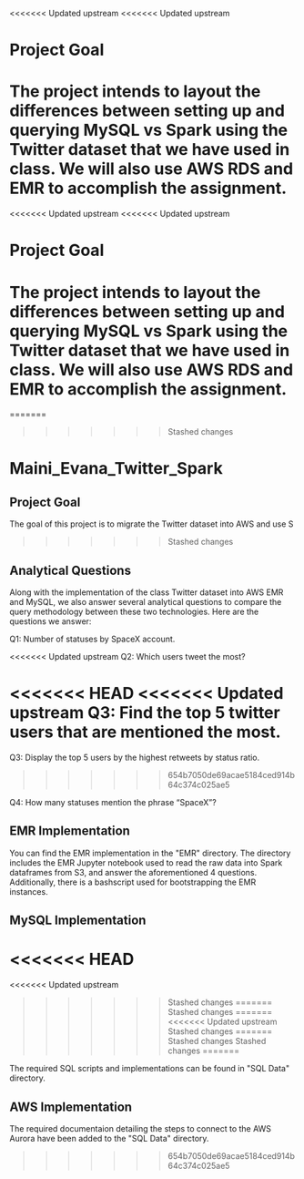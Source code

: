 <<<<<<< Updated upstream
<<<<<<< Updated upstream
# Project Goal

The project intends to layout the differences between setting up and querying MySQL vs Spark using the Twitter dataset that we have used in class. We will also use AWS RDS and EMR to accomplish the assignment.
=======
<<<<<<< Updated upstream
<<<<<<< Updated upstream
# Project Goal

The project intends to layout the differences between setting up and querying MySQL vs Spark using the Twitter dataset that we have used in class. We will also use AWS RDS and EMR to accomplish the assignment. 
=======
=======
>>>>>>> Stashed changes
# Maini_Evana_Twitter_Spark
## Project Goal
The goal of this project is to migrate the Twitter dataset into AWS and use S
>>>>>>> Stashed changes

## Analytical Questions

Along with the implementation of the class Twitter dataset into AWS EMR and MySQL, we also answer several analytical questions to compare the query methodology between these two technologies. Here are the questions we answer: 

Q1: Number of statuses by SpaceX account.

<<<<<<< Updated upstream
Q2: Which users tweet the most? 

<<<<<<< HEAD
<<<<<<< Updated upstream
Q3: Find the top 5 twitter users that are mentioned the most.
=======
Q3: Display the top 5 users by the highest retweets by status ratio.
>>>>>>> 654b7050de69acae5184ced914b64c374c025ae5

Q4: How many statuses mention the phrase “SpaceX”?

## EMR Implementation

You can find the EMR implementation in the "EMR" directory. The directory includes the EMR Jupyter notebook used to read the raw data into Spark dataframes from S3, and answer the aforementioned 4 questions. Additionally, there is a bashscript used for bootstrapping the EMR instances. 

## MySQL Implementation
<<<<<<< HEAD
=======
<<<<<<< Updated upstream
>>>>>>> Stashed changes
=======
>>>>>>> Stashed changes
=======
<<<<<<< Updated upstream
>>>>>>> Stashed changes
=======
>>>>>>> Stashed changes
>>>>>>> Stashed changes
=======

The required SQL scripts and implementations can be found in "SQL Data" directory.

## AWS Implementation

The required documentaion detailing the steps to connect to the AWS Aurora have been added to the "SQL Data" directory.

>>>>>>> 654b7050de69acae5184ced914b64c374c025ae5
